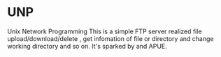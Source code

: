 # UNP
Unix Network Programming
This is a simple FTP server realized file upload/download/delete , get infomation of file or directory and change
working directory and so on.
It's sparked by <Unix Network Programming> and APUE.
